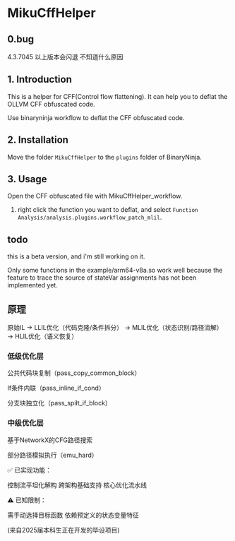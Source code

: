# MikuCffHelper

## 0.bug

4.3.7045 以上版本会闪退 不知道什么原因


## 1. Introduction

This is a helper for CFF(Control flow flattening). It can help you to deflat the OLLVM CFF obfuscated code.

Use binaryninja workflow to deflat the CFF obfuscated code.

## 2. Installation

Move the folder `MikuCffHelper` to the `plugins` folder of BinaryNinja.

## 3. Usage

Open the CFF obfuscated file with MikuCffHelper_workflow.


1. right click the function you want to deflat, and select `Function Analysis/analysis.plugins.workflow_patch_mlil`.

## todo

this is a beta version, and i'm still working on it.

Only some functions in the example/arm64-v8a.so work well because the feature to trace the source of stateVar assignments has not been implemented yet.

##  原理


原始IL → LLIL优化（代码克隆/条件拆分） 
     → MLIL优化（状态识别/路径消解）
     → HLIL优化（语义恢复）

### ​低级优化层

公共代码块复制（pass_copy_common_block）

If条件内联（pass_inline_if_cond）

分支块独立化（pass_spilt_if_block）

### 中级优化层


基于NetworkX的CFG路径搜索

部分路径模拟执行（emu_hard）

✅ 已实现功能：

控制流平坦化解构
跨架构基础支持
核心优化流水线


⚠️ 已知限制：

需手动选择目标函数
依赖预定义的状态变量特征

(来自2025届本科生正在开发的毕设项目)
